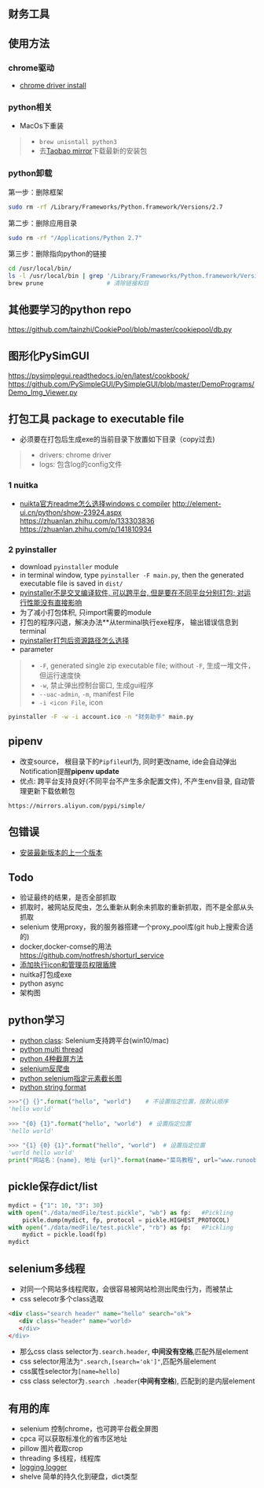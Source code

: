##  财务工具

## 使用方法

### chrome驱动
- [chrome driver install](https://blog.csdn.net/n123456uo/article/details/91412740)
### python相关
- MacOs下重装
>- `brew unisntall python3`
>- 去[Taobao mirror](https://npm.taobao.org/mirrors/python/3.8.6/)下载最新的安装包
### python卸载
第一步：删除框架
```bash
sudo rm -rf /Library/Frameworks/Python.framework/Versions/2.7
```
第二步：删除应用目录
```bash
sudo rm -rf "/Applications/Python 2.7"
```
第三步：删除指向python的链接
```bash
cd /usr/local/bin/
ls -l /usr/local/bin | grep '/Library/Frameworks/Python.framework/Versions/2.7'                             # 查看链接
brew prune                  # 清除链接和目
```
## 其他要学习的python repo
https://github.com/tainzhi/CookiePool/blob/master/cookiepool/db.py

## 图形化PySimGUI
https://pysimplegui.readthedocs.io/en/latest/cookbook/
https://github.com/PySimpleGUI/PySimpleGUI/blob/master/DemoPrograms/Demo_Img_Viewer.py

## 打包工具 package to executable file
- 必须要在打包后生成exe的当前目录下放置如下目录（copy过去)
>- drivers: chrome driver
>- logs: 包含log的config文件

### 1 nuitka
- [nuikta官方readme怎么选择windows c compiler](https://github.com/Nuitka/Nuitka)
http://element-ui.cn/python/show-23924.aspx
https://zhuanlan.zhihu.com/p/133303836
https://zhuanlan.zhihu.com/p/141810934

### 2 pyinstaller

- download `pyinstaller` module
- in terminal window, type `pyinstaller -F main.py`, then the generated executable file is saved in `dist/`
- [pyinstaller不是交叉编译软件, 可以跨平台, 但是要在不同平台分别打包; 对运行性能没有直接影响](https://gitchat.csdn.net/activity/5c8f101aa7494e3e31a04743)
- 为了减小打包体积, 只import需要的module
- 打包的程序闪退，解决办法**从terminal执行exe程序， 输出错误信息到terminal
- [pyinstaller打包后资源路径怎么选择](https://blog.csdn.net/qq_31801903/article/details/81666124)
- parameter
>- `-F`, generated single zip executable file; without `-F`, 生成一堆文件， 但运行速度快
>- `-w`, 禁止弹出控制台窗口, 生成gui程序
>- `--uac-admin`, `-m`, manifest File
>- `-i <icon File`, icon
```bash
pyinstaller -F -w -i account.ico -n "财务助手" main.py
```

## pipenv
- 改变source， 根目录下的`Pipfile`url为, 同时更改name, ide会自动弹出Notification提醒**pipenv update**
- 优点: 跨平台支持良好(不同平台不产生多余配置文件), 不产生env目录, 自动管理更新下载依赖包 
```
https://mirrors.aliyun.com/pypi/simple/
```

## 包错误
- [安装最新版本的上一个版本](https://blog.csdn.net/HsinglukLiu/article/details/109555299)


## Todo
- 验证最终的结果，是否全部抓取
- 抓取时，被网站反爬虫，怎么重新从剩余未抓取的重新抓取，而不是全部从头抓取
- selenium 使用proxy，我的服务器搭建一个proxy_pool库(git hub上搜索合适 的)
- docker,docker-comse的用法 https://github.com/notfresh/shorturl_service
- [添加执行icon和管理员权限盾牌](https://blog.csdn.net/laiyaoditude/article/details/85278037)
- nuitka打包成exe
- python async
- 架构图

## python学习
- [python class](https://www.runoob.com/python3/python3-class.html): Selenium支持跨平台(win10/mac)
- [python multi thread](https://www.runoob.com/python3/python3-multithreading.html)
- [python 4种截屏方法](https://www.jb51.net/article/168609.htm)
- [selenium反爬虫](https://blog.csdn.net/weixin_44685869/article/details/105602629?utm_medium=distribute.pc_relevant.none-task-blog-title-3&spm=1001.2101.3001.4242)
- [python selenium指定元素截长图](https://cloud.tencent.com/developer/article/1406656)
- [python string format](https://www.runoob.com/python/att-string-format.html)
```python
>>>"{} {}".format("hello", "world")    # 不设置指定位置，按默认顺序
'hello world'
 
>>> "{0} {1}".format("hello", "world")  # 设置指定位置
'hello world'
 
>>> "{1} {0} {1}".format("hello", "world")  # 设置指定位置
'world hello world'
print("网站名：{name}, 地址 {url}".format(name="菜鸟教程", url="www.runoob.com"))
```

## pickle保存dict/list
```python
mydict = {"1": 10, "3": 30}
with open("./data/medFile/test.pickle", "wb") as fp:   #Pickling
    pickle.dump(mydict, fp, protocol = pickle.HIGHEST_PROTOCOL)      
with open("./data/medFile/test.pickle", "rb") as fp:   #Pickling
    mydict = pickle.load(fp)     
mydict
```

## selenium多线程
- 对同一个网站多线程爬取，会很容易被网站检测出爬虫行为，而被禁止
- css selecotr多个class选取
```html
<div class="search header" name="hello" search="ok">
   <div class="header" name="world>
   </div>
</div>
```
- 那么css class selector为`.search.header`, **中间没有空格**,匹配外层element
- css selector用法为`".search,[search='ok']"`,匹配外层element
- css属性selector为`[name=hello]`
- css class selector为`.search .header`(**中间有空格**), 匹配到的是内层element


## 有用的库
- selenium 控制chrome，也可跨平台截全屏图
- cpca 可以获取标准化的省市区地址
- pillow 图片截取crop
- threading 多线程，线程库
- [logging logger](https://www.cnblogs.com/qianyuliang/p/7234217.html)
- shelve 简单的持久化到硬盘，dict类型
